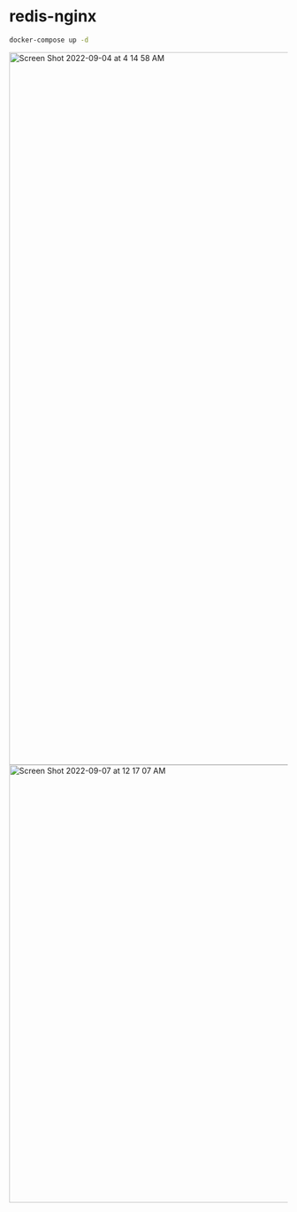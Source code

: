 # redis-nginx

```bash
docker-compose up -d
```
<img width="1286" alt="Screen Shot 2022-09-04 at 4 14 58 AM" src="https://user-images.githubusercontent.com/75873455/188672016-19408694-21e8-4dc5-9f97-8ca4a1ef43ab.png">





<img width="790" alt="Screen Shot 2022-09-07 at 12 17 07 AM" src="https://user-images.githubusercontent.com/75873455/188672621-d4ebd553-37a2-4674-8fc7-8b4e85961053.png">


